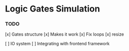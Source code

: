 # Logic Gates Simulation

### TODO

[x] Gates structure
[x] Makes it work
[x] Fix loops
[x] resize

[ ] IO system
[ ] Integrating with frontend framework
